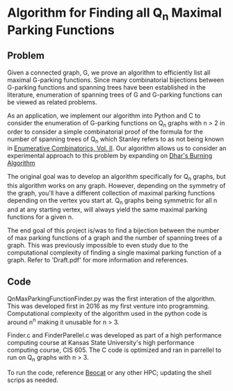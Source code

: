 # Algorithm for Finding all Q<sub>n</sub> Maximal Parking Functions

## Problem

Given a connected graph, G, we prove an algorithm to efficiently list all maximal G-parking functions. Since many combinatorial bijections between G-parking functions and spanning trees have been established in the literature, enumeration of spanning trees of G and G-parking functions can be viewed as related problems.

As an application, we implement our algorithm into Python and C to consider the enumeration of G-parking functions on Q<sub>n</sub> graphs with n > 2 in order to consider a simple combinatorial proof of the formula for the number of spanning trees of Q<sub>n</sub> which Stanley refers to as not being known in [Enumerative Combinatorics, Vol. II](https://klein.mit.edu/~rstan/ec/). Our algorithm allows us to consider an experimental approach to this problem by expanding on [Dhar's Burning Algorithm](https://link-url-here.org)

The original goal was to develop an algorithm specifically for Q<sub>n</sub> graphs, but this algorithm works on any graph. However, depending on the symmetry of the graph, you'll have a different collection of maximal parking functions depending on the vertex you start at. Q<sub>n</sub> graphs being symmetric for all n and at any starting vertex, will always yield the same maximal parking functions for a given n.

The end goal of this project is/was to find a bijection between the number of max parking functions of a graph and the number of spanning trees of a graph. This was previously impossible to even study due to the computational complexity of finding a single maximal parking function of a graph. Refer to 'Draft.pdf' for more information and references.

## Code

QnMaxParkingFunctionFinder.py was the first interation of the algorithm. This was developed first in 2016 as my first venture into programming. Computational complexity of the algorithm used in the python code is around n<sup>n</sup> making it unusable for n > 3.

Finder.c and FinderParellel.c was developed as part of a high performance computing course at Kansas State University's high performance computing course, CIS 605. The C code is optimized and ran in parrellel to run on Q<sub>n</sub> graphs with n > 3.

To run the code, reference [Beocat](https://support.beocat.ksu.edu/BeocatDocs/index.php?title=Main_Page) or any other HPC; updating the shell scrips as needed.